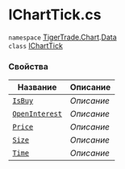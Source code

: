 
# IChartTick.cs
`namespace` [TigerTrade.Chart](../../TigerTrade.Chart.md).[Data](../../TigerTrade.Chart/Data.md)  
    `class` [IChartTick](../../IChartTick.cs.md)

### Свойства
| Название | Описание |
| --- | --- |
| [`IsBuy`](./Свойства/IsBuy.md) | *Описание* |
| [`OpenInterest`](./Свойства/OpenInterest.md) | *Описание* |
| [`Price`](./Свойства/Price.md) | *Описание* |
| [`Size`](./Свойства/Size.md) | *Описание* |
| [`Time`](./Свойства/Time.md) | *Описание* |
